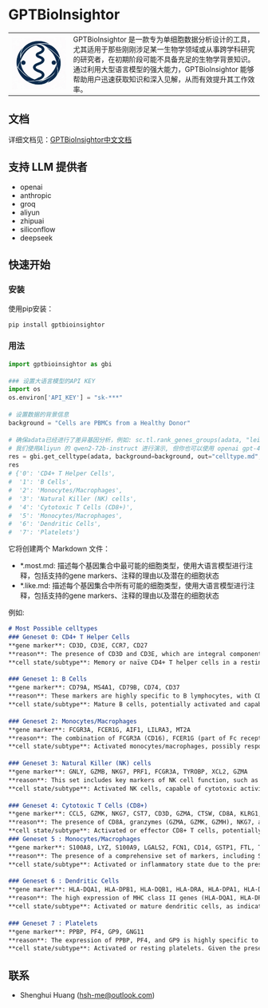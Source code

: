# GPTBioInsightor

<table>
    <tr>
        <td><img src="https://raw.githubusercontent.com/huang-sh/GPTBioInsightor/main/docs/en/source/img/logo.png"></td><td>GPTBioInsightor 是一款专为单细胞数据分析设计的工具，尤其适用于那些刚刚涉足某一生物学领域或从事跨学科研究的研究者，在初期阶段可能不具备充足的生物学背景知识。通过利用大型语言模型的强大能力，GPTBioInsightor 能够帮助用户迅速获取知识和深入见解，从而有效提升其工作效率。</td>
    </tr>
</table>

## 文档

详细文档见：[GPTBioInsightor中文文档](https://gptbioinsightor.readthedocs.io/zh-cn/latest/)

## 支持 LLM 提供者
 - openai
 - anthropic
 - groq
 - aliyun
 - zhipuai
 - siliconflow
 - deepseek

## 快速开始

### 安装

使用pip安装：
```shell
pip install gptbioinsightor
```

### 用法


```python
import gptbioinsightor as gbi 

### 设置大语言模型的API KEY
import os
os.environ['API_KEY'] = "sk-***"

# 设置数据的背景信息
background = "Cells are PBMCs from a Healthy Donor" 

# 确保adata已经进行了差异基因分析，例如: sc.tl.rank_genes_groups(adata, "leiden", method="wilcoxon")
# 我们使用Aliyun 的 qwen2-72b-instruct 进行演示, 但你也可以使用 openai gpt-4o
res = gbi.get_celltype(adata, background=background, out="celltype.md", topnumber=15,provider="aliyun", model="qwen2-72b-instruct")
res
# {'0': 'CD4+ T Helper Cells',
#  '1': 'B Cells',
#  '2': 'Monocytes/Macrophages',
#  '3': 'Natural Killer (NK) cells',
#  '4': 'Cytotoxic T Cells (CD8+)',
#  '5': 'Monocytes/Macrophages',
#  '6': 'Dendritic Cells',
#  '7': 'Platelets'}
```

它将创建两个 Markdown 文件：
- *.most.md: 描述每个基因集合中最可能的细胞类型，使用大语言模型进行注释，包括支持的gene markers、注释的理由以及潜在的细胞状态
- *.like.md: 描述每个基因集合中所有可能的细胞类型，使用大语言模型进行注释，包括支持的gene markers、注释的理由以及潜在的细胞状态

例如:
```markdown
# Most Possible celltypes
### Geneset 0: CD4+ T Helper Cells
**gene marker**: CD3D, CD3E, CCR7, CD27
**reason**: The presence of CD3D and CD3E, which are integral components of the T-cell receptor complex, along with CCR7 and CD27, which are characteristic of naïve and central memory CD4+ T helper cells, strongly supports this cell type.
**cell state/subtype**: Memory or naïve CD4+ T helper cells in a resting or surveillance state, ready to respond to antigenic challenges.

### Geneset 1: B Cells
**gene marker**: CD79A, MS4A1, CD79B, CD74, CD37
**reason**: These markers are highly specific to B lymphocytes, with CD79A and CD79B being components of the B-cell receptor complex, MS4A1 (CD20) being a well-known B-cell marker, and CD74 and CD37 also being commonly expressed in B cells.
**cell state/subtype**: Mature B cells, potentially activated and capable of antigen presentation, indicated by the presence of HLA-DRA.

### Geneset 2: Monocytes/Macrophages
**gene marker**: FCGR3A, FCER1G, AIF1, LILRA3, MT2A
**reason**: The combination of FCGR3A (CD16), FCER1G (part of Fc receptor complex), AIF1 (involved in macrophage activation), LILRA3 (implicated in immune regulation), and MT2A (a metal detoxification protein) strongly indicates monocytes/macrophages.
**cell state/subtype**: Activated monocytes/macrophages, possibly responding to inflammation or infection.

### Geneset 3: Natural Killer (NK) cells
**gene marker**: GNLY, GZMB, NKG7, PRF1, FCGR3A, TYROBP, XCL2, GZMA
**reason**: This set includes key markers of NK cell function, such as cytotoxic granule proteins (granzymes, perforin), signaling molecules (TYROBP), and the activating receptor CD16 (FCGR3A).
**cell state/subtype**: Activated NK cells, capable of cytotoxic activity against infected or transformed cells.

### Geneset 4: Cytotoxic T Cells (CD8+)
**gene marker**: CCL5, GZMK, NKG7, CST7, CD3D, GZMA, CTSW, CD8A, KLRG1, GZMH, NCR3
**reason**: The presence of CD8A, granzymes (GZMA, GZMK, GZMH), NKG7, and KLRG1 indicates cytotoxic T cells, which are known for their direct killing of infected or cancerous cells.
**cell state/subtype**: Activated or effector CD8+ T cells, potentially engaged in immune surveillance or responding to recent antigen exposure in a healthy individual.
### Geneset 5 : Monocytes/Macrophages
**gene marker**: S100A8, LYZ, S100A9, LGALS2, FCN1, CD14, GSTP1, FTL, TYROBP, GRN, APOBEC3A, GPX1
**reason**: The presence of a comprehensive set of markers, including S100A8, S100A9, CD14, and LYZ, strongly suggests monocytes/macrophages. These markers are indicative of both the cell lineage and the inflammatory state typical of these cells in response to stimuli.
**cell state/subtype**: Activated or inflammatory state due to the presence of alarmins and other inflammatory markers, indicating a response to infection or inflammation.

### Geneset 6 : Dendritic Cells
**gene marker**: HLA-DQA1, HLA-DPB1, HLA-DQB1, HLA-DRA, HLA-DPA1, HLA-DRB1, HLA-DRB5, CD74
**reason**: The high expression of MHC class II genes (HLA-DQA1, HLA-DPB1, etc.) and CD74, which is crucial for MHC class II antigen presentation, is characteristic of dendritic cells. These markers are essential for the function of antigen presentation to T cells.
**cell state/subtype**: Activated or mature dendritic cells, as indicated by the upregulation of MHC class II molecules, which occurs during the maturation process triggered by pathogen recognition.

### Geneset 7 : Platelets
**gene marker**: PPBP, PF4, GP9, GNG11
**reason**: The expression of PPBP, PF4, and GP9 is highly specific to platelets, which are crucial for hemostasis and thrombosis. GNG11, while not exclusive, supports the presence of platelet-related functions.
**cell state/subtype**: Activated or resting platelets. Given the presence of markers associated with platelet function and aggregation, these platelets might be in a state ready to respond to vascular damage or inflammation.

```

## 联系

- Shenghui Huang (hsh-me@outlook.com)
